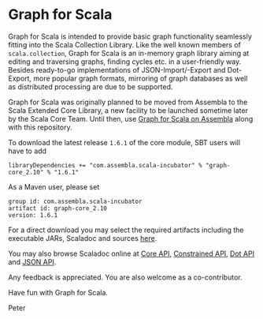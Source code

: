 # Graph for Scala
Graph for Scala is intended to provide basic graph functionality seamlessly 
fitting into the Scala Collection Library. Like the well known members of 
`scala.collection`, Graph for Scala is an in-memory graph library aiming at 
editing and traversing graphs, finding cycles etc. in a user-friendly way. 
Besides ready-to-go implementations of JSON-Import/-Export and Dot-Export, 
more popular graph formats, mirroring of graph databases as well as distributed 
processing are due to be supported.

Graph for Scala was originally planned to be moved from Assembla to the Scala Extended 
Core Library, a new facility to be launched sometime later by the Scala Core Team. 
Until then, use
[Graph for Scala on Assembla](https://www.assembla.com/spaces/scala-graph/documents)
along with this repository.

To download the latest release `1.6.1` of the core module, SBT users will have to add

```
libraryDependencies += "com.assembla.scala-incubator" % "graph-core_2.10" % "1.6.1"
```

As a Maven user, please set  
```
group id: com.assembla.scala-incubator  
artifact id: graph-core_2.10  
version: 1.6.1  
```

For a direct download you may select the required artifacts including the executable JARs,
Scaladoc and sources [here](https://oss.sonatype.org/content/repositories/releases/com/assembla/scala-incubator/).

You may also browse Scaladoc online at [Core API](http://www.scala-graph.org/core/api/), [Constrained API](http://www.scala-graph.org/constrained/api/), [Dot API](http://www.scala-graph.org/dot/api/) and [JSON API](http://www.scala-graph.org/json/api/).

Any feedback is appreciated. You are also welcome as a co-contributor.

Have fun with Graph for Scala.

Peter